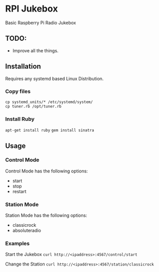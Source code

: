 # RPI Jukebox

Basic Raspberry Pi Radio Jukebox

## TODO:

* Improve all the things.

## Installation

Requires any systemd based Linux Distribution.

### Copy files

```
cp systemd_units/* /etc/systemd/system/
cp tuner.rb /opt/tuner.rb
```

### Install Ruby

`apt-get install ruby`
`gem install sinatra`

## Usage

### Control Mode

Control Mode has the following options:

* start
* stop
* restart

### Station Mode

Station Mode has the following options:

* classicrock
* absoluteradio

### Examples

Start the Jukebox
`curl http://<ipaddress>:4567/control/start`

Change the Station
`curl http://<ipaddress>:4567/station/classicrock`
